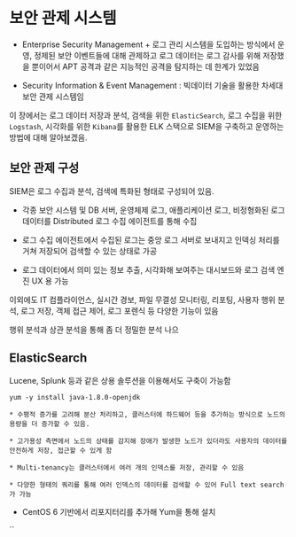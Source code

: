 # 보안 관제 시스템

* Enterprise Security Management + 로그 관리 시스템을 도입하는 방식에서 운영, 정제된 보안 이벤트들에 대해 관제하고 로그 데이터는 로그 감사를 위해 저장했을 뿐이어서 APT 공격과 같은 지능적인 공격을 탐지하는 데 한계가 있었음

* Security Information & Event Management : 빅데이터 기술을 활용한 차세대 보안 관제 시스템임

이 장에서는 로그 데이터 저장과 분석, 검색을 위한 `ElasticSearch`, 로그 수집을 위한 `Logstash`, 시각화를 위한 `Kibana`를 활용한 ELK 스택으로 SIEM을 구축하고 운영하는 방법에 대해 알아보겠음.

## 보안 관제 구성

SIEM은 로그 수집과 분석, 검색에 특화된 형태로 구성되어 있음.

* 각종 보안 시스템 및 DB 서버, 운영체제 로그, 애플리케이션 로그, 비정형화된 로그 데이터를 Distributed 로그 수집 에이전트를 통해 수집

* 로그 수집 에이전트에서 수집된 로그는 중앙 로그 서버로 보내지고 인덱싱 처리를 거쳐 저장되어 검색할 수 있는 상태로 가공

* 로그 데이터에서 의미 있는 정보 추출, 시각화해 보여주는 대시보드와 로그 검색 엔진 UX 용 가능

이외에도 IT 컴플라이언스, 실시간 경보, 파일 무결성 모니터링, 리포팅, 사용자 행위 분석, 로그 저장, 객체 접근 제어, 로그 포렌식 등 다양한 기능이 있음

행위 분석과 상관 분석을 통해 좀 더 정밀한 분석 나으

## ElasticSearch

Lucene, Splunk 등과 같은 상용 솔루션을 이용해서도 구축이 가능함

`yum -y install java-1.8.0-openjdk`

    * 수평적 증가를 고려해 분산 처리하고, 클러스터에 하드웨어 등을 추가하는 방식으로 노드의 용량을 더 증가할 수 있음.

    * 고가용성 측면에서 노드의 상태를 감지해 장애가 발생한 노드가 있더라도 사용자의 데이터를 안전하게 저장, 접근할 수 있게 함

    * Multi-tenancy는 클러스터에서 여러 개의 인덱스를 저장, 관리할 수 있음

    * 다양한 형태의 쿼리를 통해 여러 인덱스의 데이터를 검색할 수 있어 Full text search가 가능

* CentOS 6 기반에서 리포지터리를 추가해 Yum을 통해 설치

``

